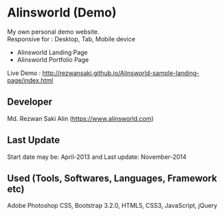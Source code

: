 # Alinsworld (Demo)

My own personal demo website. <br>
Responsive for : Desktop, Tab, Mobile device <br>

<ul>
<li>Alinsworld Landing Page</li>
<li>Alinsworld Portfolio Page</li>
</ul>

Live Demo : http://rezwansaki.github.io/Alinsworld-sample-landing-page/index.html <br>

## Developer

Md. Rezwan Saki Alin (https://www.alinsworld.com)

## Last Update

Start date may be: April-2013 and Last update: November-2014

## Used (Tools, Softwares, Languages, Framework etc)

Adobe Photoshop CS5, Bootstrap 3.2.0, HTML5, CSS3, JavaScript, jQuery
